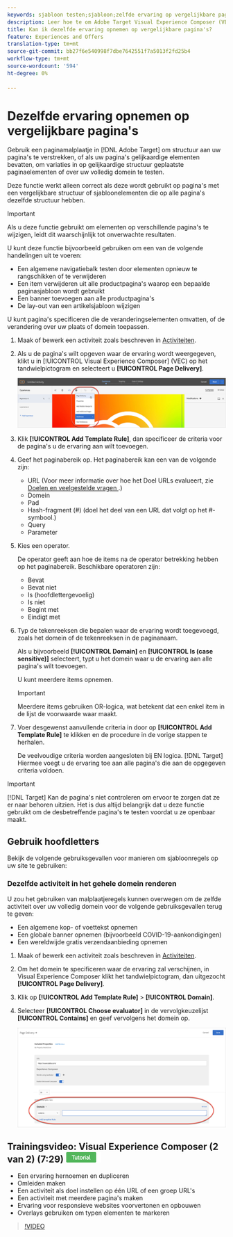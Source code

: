 ```yaml
---
keywords: sjabloon testen;sjabloon;zelfde ervaring op vergelijkbare pagina's;sjabloontest
description: Leer hoe te om Adobe Target Visual Experience Composer (VEC) te gebruiken om de zelfde ervaring op veelvoudige pagina's te omvatten die op gelijkaardige wijze gestructureerd zijn of de zelfde malplaatjeelementen bevatten.
title: Kan ik dezelfde ervaring opnemen op vergelijkbare pagina's?
feature: Experiences and Offers
translation-type: tm+mt
source-git-commit: bb27f6e540998f7dbe7642551f7a5013f2fd25b4
workflow-type: tm+mt
source-wordcount: '594'
ht-degree: 0%

---
```



# Dezelfde ervaring opnemen op vergelijkbare pagina&#39;s

Gebruik een paginamalplaatje in [!DNL Adobe Target] om structuur aan uw pagina&#39;s te verstrekken, of als uw pagina&#39;s gelijkaardige elementen bevatten, om variaties in op gelijkaardige structuur geplaatste paginaelementen of over uw volledig domein te testen.

Deze functie werkt alleen correct als deze wordt gebruikt op pagina&#39;s met een vergelijkbare structuur of sjabloonelementen die op alle pagina&#39;s dezelfde structuur hebben.

>[!IMPORTANT]
>
>Als u deze functie gebruikt om elementen op verschillende pagina&#39;s te wijzigen, leidt dit waarschijnlijk tot onverwachte resultaten.

U kunt deze functie bijvoorbeeld gebruiken om een van de volgende handelingen uit te voeren:

* Een algemene navigatiebalk testen door elementen opnieuw te rangschikken of te verwijderen
* Een item verwijderen uit alle productpagina&#39;s waarop een bepaalde paginasjabloon wordt gebruikt
* Een banner toevoegen aan alle productpagina&#39;s
* De lay-out van een artikelsjabloon wijzigen

U kunt pagina&#39;s specificeren die de veranderingselementen omvatten, of de verandering over uw plaats of domein toepassen.

1. Maak of bewerk een activiteit zoals beschreven in [Activiteiten](/help/c-activities/activities.md#concept_D317A95A1AB54674BA7AB65C7985BA03).

1. Als u de pagina&#39;s wilt opgeven waar de ervaring wordt weergegeven, klikt u in [!UICONTROL Visual Experience Composer] (VEC) op het tandwielpictogram en selecteert u **[!UICONTROL Page Delivery]**.

   ![Gear icon > Page Delivery](/help/c-experiences/c-visual-experience-composer/assets/icon-gear.png)

1. Klik **[!UICONTROL Add Template Rule]**, dan specificeer de criteria voor de pagina&#39;s u de ervaring aan wilt toevoegen.

1. Geef het paginabereik op. Het paginabereik kan een van de volgende zijn:

   * URL (Voor meer informatie over hoe het Doel URLs evalueert, zie [Doelen en veelgestelde vragen ](/help/c-target/c-troubleshooting-targets-and-audiences/troubleshooting-targets-and-audiences.md).)
   * Domein
   * Pad
   * Hash-fragment (#) (doel het deel van een URL dat volgt op het #-symbool.)
   * Query
   * Parameter

1. Kies een operator.

   De operator geeft aan hoe de items na de operator betrekking hebben op het paginabereik. Beschikbare operatoren zijn:

   * Bevat
   * Bevat niet
   * Is (hoofdlettergevoelig)
   * Is niet
   * Begint met
   * Eindigt met

1. Typ de tekenreeksen die bepalen waar de ervaring wordt toegevoegd, zoals het domein of de tekenreeksen in de paginanaam.

   Als u bijvoorbeeld **[!UICONTROL Domain]** en **[!UICONTROL Is (case sensitive)]** selecteert, typt u het domein waar u de ervaring aan alle pagina&#39;s wilt toevoegen.

   U kunt meerdere items opnemen.

   >[!IMPORTANT]
   >
   >Meerdere items gebruiken OR-logica, wat betekent dat een enkel item in de lijst de voorwaarde waar maakt.

1. Voer desgewenst aanvullende criteria in door op **[!UICONTROL Add Template Rule]** te klikken en de procedure in de vorige stappen te herhalen.

   De veelvoudige criteria worden aangesloten bij EN logica. [!DNL Target] Hiermee voegt u de ervaring toe aan alle pagina&#39;s die aan de opgegeven criteria voldoen.

>[!IMPORTANT]
>
> [!DNL Target] Kan de pagina&#39;s niet controleren om ervoor te zorgen dat ze er naar behoren uitzien. Het is dus altijd belangrijk dat u deze functie gebruikt om de desbetreffende pagina&#39;s te testen voordat u ze openbaar maakt.

## Gebruik hoofdletters

Bekijk de volgende gebruiksgevallen voor manieren om sjabloonregels op uw site te gebruiken:

### Dezelfde activiteit in het gehele domein renderen

U zou het gebruiken van malplaatjeregels kunnen overwegen om de zelfde activiteit over uw volledig domein voor de volgende gebruiksgevallen terug te geven:

* Een algemene kop- of voettekst opnemen
* Een globale banner opnemen (bijvoorbeeld COVID-19-aankondigingen)
* Een wereldwijde gratis verzendaanbieding opnemen

1. Maak of bewerk een activiteit zoals beschreven in [Activiteiten](/help/c-activities/activities.md#concept_D317A95A1AB54674BA7AB65C7985BA03).

1. Om het domein te specificeren waar de ervaring zal verschijnen, in Visual Experience Composer klikt het tandwielpictogram, dan uitgezocht **[!UICONTROL Page Delivery]**.

1. Klik op **[!UICONTROL Add Template Rule]** > **[!UICONTROL Domain]**.

1. Selecteer **[!UICONTROL Choose evaluator]** in de vervolgkeuzelijst **[!UICONTROL Contains]** en geef vervolgens het domein op.

   ![Domein bevat](/help/c-experiences/c-visual-experience-composer/assets/domain-template-rule.png)

## Trainingsvideo: Visual Experience Composer (2 van 2) (7:29) ![Zelfstudie badge](/help/assets/tutorial.png)

* Een ervaring hernoemen en dupliceren
* Omleiden maken
* Een activiteit als doel instellen op één URL of een groep URL&#39;s
* Een activiteit met meerdere pagina&#39;s maken
* Ervaring voor responsieve websites voorvertonen en opbouwen
* Overlays gebruiken om typen elementen te markeren

>[!VIDEO](https://video.tv.adobe.com/v/17401)